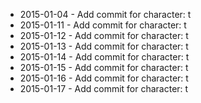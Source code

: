 - 2015-01-04 - Add commit for character: t
- 2015-01-11 - Add commit for character: t
- 2015-01-12 - Add commit for character: t
- 2015-01-13 - Add commit for character: t
- 2015-01-14 - Add commit for character: t
- 2015-01-15 - Add commit for character: t
- 2015-01-16 - Add commit for character: t
- 2015-01-17 - Add commit for character: t
